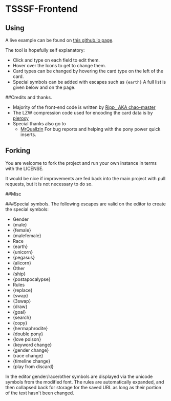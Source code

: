 TSSSF-Frontend
==============

## Using
A live example can be found on [this github.io page](http://latent-logic.github.io/TSSSF-Frontend/).

The tool is hopefully self explanatory:
 * Click and type on each field to edit them.
 * Hover over the Icons to get to change them.
 * Card types can be changed by hovering the card type on the left of the card.
 * Special symbols can be added with escapes such as `{earth}` A full list is given below and on the page.

##Credits and thanks.
 * Majority of the front-end code is written by [Ripp_ AKA chao-master](https://github.com/chao-master)
 * The LZW compression code used for encoding the card data is by [pieroxy](https://github.com/pieroxy/lz-string)
 * Special thanks also go to
   * [MrQuallzin](https://github.com/MrQuallzin) For bug reports and helping with the pony power quick inserts.


## Forking
You are welcome to fork the project and run your own instance in terms with the LICENSE.

It would be nice if improvements are fed back into the main project with pull requests, but it is not necessary to do so.

##Misc

###Special symbols.
The following escapes are valid on the editor to create the special symbols:
 * Gender
  * {male}
  * {female}
  * {malefemale}
 * Race
  * {earth}
  * {unicorn}
  * {pegasus}
  * {alicorn}
 * Other
  * {ship}
  * {postapocalypse}
 * Rules
  * {replace}
  * {swap}
  * {3swap}
  * {draw}
  * {goal}
  * {search}
  * {copy}
  * {hermaphrodite}
  * {double pony}
  * {love poison}
  * {keyword change}
  * {gender change}
  * {race change}
  * {timeline change}
  * {play from discard}

In the editor gender/race/other symbols are displayed via the unicode symbols from the modified font.
The rules are automatically expanded, and then collapsed back for storage for the saved URL as long as their portion of the text hasn't been changed.
